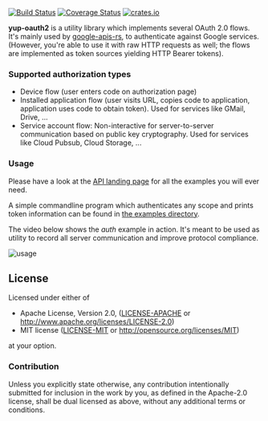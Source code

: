 [![Build
Status](https://travis-ci.org/dermesser/yup-oauth2.svg)](https://travis-ci.org/dermesser/yup-oauth2)
[![Coverage
Status](https://coveralls.io/repos/github/Byron/yup-oauth2/badge.svg?branch=master)](https://coveralls.io/github/Byron/yup-oauth2?branch=master)
[![crates.io](https://img.shields.io/crates/v/yup-oauth2.svg)](https://crates.io/crates/yup-oauth2)

**yup-oauth2** is a utility library which implements several OAuth 2.0 flows. It's mainly used by
[google-apis-rs](https://github.com/Byron/google-apis-rs), to authenticate against Google services.
(However, you're able to use it with raw HTTP requests as well; the flows are implemented as token
sources yielding HTTP Bearer tokens).

### Supported authorization types

* Device flow (user enters code on authorization page)
* Installed application flow (user visits URL, copies code to application, application uses
  code to obtain token). Used for services like GMail, Drive, ...
* Service account flow: Non-interactive for server-to-server communication based on public key
  cryptography. Used for services like Cloud Pubsub, Cloud Storage, ...

### Usage

Please have a look at the [API landing page][API-docs] for all the examples you will ever need.

A simple commandline program which authenticates any scope and prints token information can be found
in [the examples directory][examples].

The video below shows the *auth* example in action. It's meant to be used as utility to record all
server communication and improve protocol compliance.

![usage][auth-usage]

## License

Licensed under either of

 * Apache License, Version 2.0, ([LICENSE-APACHE](LICENSE-APACHE) or
         http://www.apache.org/licenses/LICENSE-2.0)
 * MIT license ([LICENSE-MIT](LICENSE-MIT) or http://opensource.org/licenses/MIT)

at your option.

### Contribution

Unless you explicitly state otherwise, any contribution intentionally submitted for inclusion in the
work by you, as defined in the Apache-2.0 license, shall be dual licensed as above, without any
additional terms or conditions.


[API-docs]: http://dermesser.github.io/yup-oauth2
[examples]: https://github.com/dermesser/yup-oauth2/tree/master/examples
[auth-usage]: https://raw.githubusercontent.com/dermesser/yup-oauth2/master/examples/auth.rs-usage.gif

